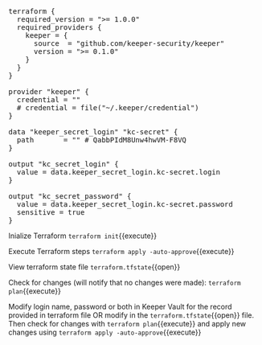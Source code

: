 
<pre class="language-plaintext" data-filename="main.tf" data-target="replace">
terraform {
  required_version = ">= 1.0.0"
  required_providers {
    keeper = {
      source  = "github.com/keeper-security/keeper"
      version = ">= 0.1.0"
    }
  }
}

provider "keeper" {
  credential = "<CONFIG JSON or BASE64>"
  # credential = file("~/.keeper/credential")
}

data "keeper_secret_login" "kc-secret" {
  path       = "<UID TO LOGIN TYPE RECORD>" # QabbPIdM8Unw4hwVM-F8VQ
}

output "kc_secret_login" {
  value = data.keeper_secret_login.kc-secret.login
}

output "kc_secret_password" {
  value = data.keeper_secret_login.kc-secret.password
  sensitive = true
}
</pre>

Inialize Terraform
`terraform init`{{execute}}

Execute Terraform steps
`terraform apply -auto-approve`{{execute}}

View terraform state file
`terraform.tfstate`{{open}}

Check for changes (will notify that no changes were made):
`terraform plan`{{execute}}

Modify login name, password or both in Keeper Vault for the record provided in terraform file OR modify in the `terraform.tfstate`{{open}} file. Then check for changes with `terraform plan`{{execute}} and apply new changes using `terraform apply -auto-approve`{{execute}}

